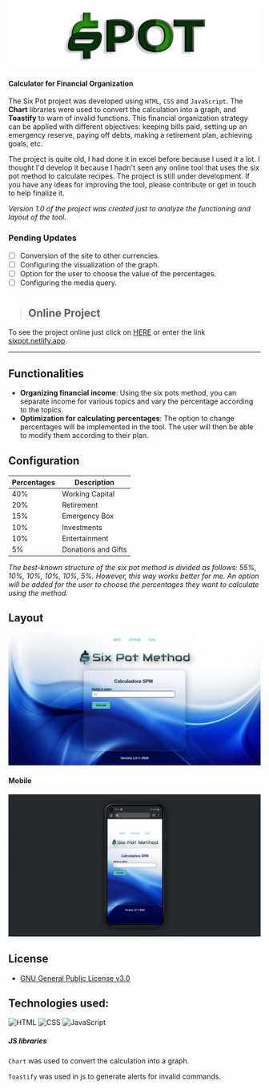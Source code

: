 
<img src="./assets/layout/painel-sixpot.png" alt="title-spm">

#### Calculator for Financial Organization 

The Six Pot project was developed using `HTML`, `CSS` and `JavaScript`. The **Chart** libraries were used to convert the calculation into a graph, and **Toastify** to warn of invalid functions. This financial organization strategy can be applied with different objectives: keeping bills paid, setting up an emergency reserve, paying off debts, making a retirement plan, achieving goals, etc.

The project is quite old, I had done it in excel before because I used it a lot. I thought I'd develop it because I hadn't seen any online tool that uses the six pot method to calculate recipes. The project is still under development. If you have any ideas for improving the tool, please contribute or get in touch to help finalize it.

_Version 1.0 of the project was created just to analyze the functioning and layout of the tool._ 

### Pending Updates

- [ ] Conversion of the site to other currencies.
- [ ] Configuring the visualization of the graph.
- [ ] Option for the user to choose the value of the percentages.
- [ ] Configuring the media query.

#

> ## Online Project

To see the project online just click on [HERE](https://sixpot.netlify.app) or enter the link [sixpot.netlify.app](https://sixpot.netlify.app).

---

## Functionalities

- **Organizing financial income**: Using the six pots method, you can separate income for various topics and vary the percentage according to the topics.
- **Optimization for calculating percentages**: The option to change percentages will be implemented in the tool. The user will then be able to modify them according to their plan.  

## Configuration

| Percentages   | Description         |
|---------------|---------------------|
|  40%          | Working Capital     |
|  20%          | Retirement          |
|  15%          | Emergency Box       |
|  10%          | Investments         |
|  10%          | Entertainment       |
|  5%           | Donations and Gifts |

_The best-known structure of the six pot method is divided as follows: 55%, 10%, 10%, 10%, 10%, 5%. However, this way works better for me. An option will be added for the user to choose the percentages they want to calculate using the method._ 

## Layout

<img src="./assets/img/layout-web-index.png" alt="Layout">

#### Mobile

<img src="./assets/img/layout-mobile.png">

## License
 * [GNU General Public License v3.0](LICENSE)

## Technologies used:

![HTML](https://img.shields.io/badge/HTML5-E34F26?style=for-the-badge&logo=html5&logoColor=white)&nbsp;![CSS](https://img.shields.io/badge/CSS3-1572B6?style=for-the-badge&logo=css3&logoColor=white)&nbsp;![JavaScript](https://img.shields.io/badge/JavaScript-F7DF1E?style=for-the-badge&logo=javascript&logoColor=black)&nbsp;

##### JS libraries

`Chart` was used to convert the calculation into a graph.

`Toastify` was used in js to generate alerts for invalid commands.

